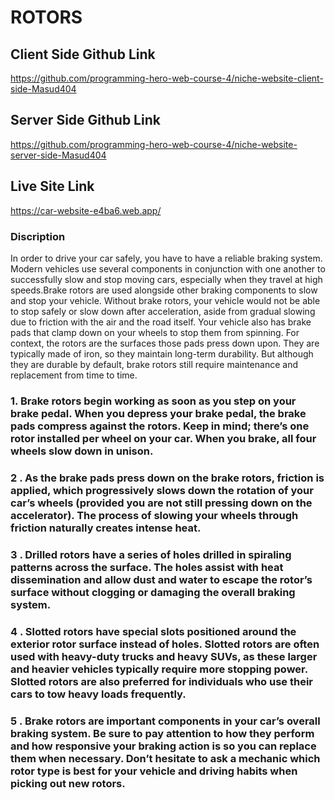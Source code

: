 # ROTORS


## Client Side Github Link
https://github.com/programming-hero-web-course-4/niche-website-client-side-Masud404

## Server Side Github Link
https://github.com/programming-hero-web-course-4/niche-website-server-side-Masud404

## Live Site Link
https://car-website-e4ba6.web.app/

### Discription
In order to drive your car safely, you have to have a reliable braking system. Modern vehicles use several components in conjunction with one another to successfully slow and stop moving cars, especially when they travel at high speeds.Brake rotors are used alongside other braking components to slow and stop your vehicle. Without brake rotors, your vehicle would not be able to stop safely or slow down after acceleration, aside from gradual slowing due to friction with the air and the road itself.
Your vehicle also has brake pads that clamp down on your wheels to stop them from spinning. For context, the rotors are the surfaces those pads press down upon. They are typically made of iron, so they maintain long-term durability. But although they are durable by default, brake rotors still require maintenance and replacement from time to time.


### 1. Brake rotors begin working as soon as you step on your brake pedal. When you depress your brake pedal, the brake pads compress against the rotors. Keep in mind; there’s one rotor installed per wheel on your car. When you brake, all four wheels slow down in unison.

### 2 . As the brake pads press down on the brake rotors, friction is applied, which progressively slows down the rotation of your car’s wheels (provided you are not still pressing down on the accelerator). The process of slowing your wheels through friction naturally creates intense heat.

### 3 . Drilled rotors have a series of holes drilled in spiraling patterns across the surface. The holes assist with heat dissemination and allow dust and water to escape the rotor’s surface without clogging or damaging the overall braking system.

### 4 . Slotted rotors have special slots positioned around the exterior rotor surface instead of holes. Slotted rotors are often used with heavy-duty trucks and heavy SUVs, as these larger and heavier vehicles typically require more stopping power. Slotted rotors are also preferred for individuals who use their cars to tow heavy loads frequently.

### 5 . Brake rotors are important components in your car’s overall braking system. Be sure to pay attention to how they perform and how responsive your braking action is so you can replace them when necessary. Don’t hesitate to ask a mechanic which rotor type is best for your vehicle and driving habits when picking out new rotors.